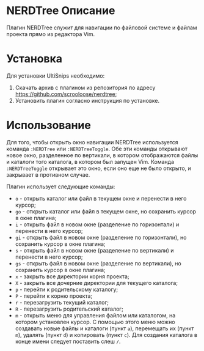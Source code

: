 NERDTree
Описание
========

Плагин NERDTree служит для навигации по файловой системе и файлам проекта прямо из редактора Vim.

Установка
=========

Для установки UltiSnips необходимо:

1. Скачать архив с плагином из репозитория по адресу <https://github.com/scrooloose/nerdtree>;
2. Установить плагин согласно инструкция по установке.

Использование
=============

Для того, чтобы открыть окно навигации NERDTree используется команда `:NERDTree` или `:NERDTreeToggle`. Обе эти команды открывают новое окно, разделенное по вертикали, в котором отображаются файлы и каталоги того каталога, в котором был запущен Vim. Команда `:NERDTreeToggle` открывает это окно, если оно еще не было открыто, и закрывает в противном случае.

Плагин использует следующие команды:

* `o` - открыть каталог или файл в текущем окне и перенести в него курсор;
* `go` - открыть каталог или файл в текущем окне, но сохранить курсор в окне плагина;
* `i` - открыть файл в новом окне (разделение по горизонтали) и перенести в него курсор;
* `gi` - открыть файл в новом окне (разделение по горизонтали), но сохранить курсор в окне плагина;
* `s` - открыть файл в новом окне (разделение по вертикали) и перенести в него курсор;
* `gs` - открыть файл в новом окне (разделение по вертикали), но сохранить курсор в окне плагина;
* `x` - закрыть все директории корня проекта;
* `X` - закрыть все дочерние директории для текущего каталога;
* `p` - перейти к родительскому каталогу;
* `P` - перейти к корню проекта;
* `r` - перезагрузить текущий каталог;
* `R` - перезагрузить родительский каталог;
* `m` - открыть меню для управления файлом или каталогом, на котором установлен курсор. С помощью этого меню можно создавать новые файлы и каталоги (пункт `a`), перемещать их (пункт `m`), удалять (пункт `d`) и копировать (пункт `c`). Для создания каталога в конце имени следует поставить слеш `/`.
